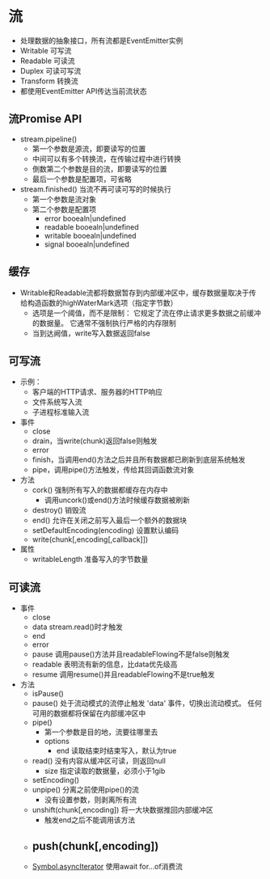 # 流
- 处理数据的抽象接口，所有流都是EventEmitter实例
- Writable 可写流
- Readable 可读流
- Duplex   可读可写流
- Transform 转换流
- 都使用EventEmitter API传达当前流状态

## 流Promise API
- stream.pipeline()
  - 第一个参数是源流，即要读写的位置
  - 中间可以有多个转换流，在传输过程中进行转换
  - 倒数第二个参数是目的流，即要读写的位置
  - 最后一个参数是配置项，可省略
- stream.finished() 当流不再可读可写的时候执行
  - 第一个参数是流对象
  - 第二个参数是配置项
    - error booealn|undefined
    - readable  booealn|undefined
    - writable  booealn|undefined
    - signal    booealn|undefined

## 缓存
- Writable和Readable流都将数据暂存到内部缓冲区中，缓存数据量取决于传给构造函数的highWaterMark选项（指定字节数）
  - 选项是一个阈值，而不是限制： 它规定了流在停止请求更多数据之前缓冲的数据量。 它通常不强制执行严格的内存限制
  - 当到达阙值，write写入数据返回false

## 可写流
- 示例：
  - 客户端的HTTP请求、服务器的HTTP响应
  - 文件系统写入流
  - 子进程标准输入流
- 事件
  - close
  - drain，当write(chunk)返回false则触发
  - error
  - finish，当调用end()方法之后并且所有数据都已刷新到底层系统触发
  - pipe，调用pipe()方法触发，传给其回调函数流对象
- 方法
  - cork()  强制所有写入的数据都缓存在内存中
    - 调用uncork()或end()方法时候缓存数据被刷新
  - destroy()   销毁流
  - end()   允许在关闭之前写入最后一个额外的数据块
  - setDefaultEncoding(encoding)    设置默认编码
  - write(chunk[,encoding[,callback]])
- 属性
  - writableLength 准备写入的字节数量

## 可读流
- 事件
  - close
  - data  stream.read()时才触发
  - end
  - error
  - pause 调用pause()方法并且readableFlowing不是false则触发
  - readable  表明流有新的信息，比data优先级高
  - resume  调用resume()并且readableFlowing不是true触发
- 方法
  - isPause()
  - pause() 处于流动模式的流停止触发 'data' 事件，切换出流动模式。 任何可用的数据都将保留在内部缓冲区中
  - pipe()  
    - 第一个参数是目的地，流要往哪里去
    - options
      - end 读取结束时结束写入，默认为true
  - read()  没有内容从缓冲区可读，则返回null
    - size  指定读取的数据量，必须小于1gib
  - setEncoding()
  - unpipe()  分离之前使用pipe()的流
    - 没有设置参数，则剥离所有流
  - unshift(chunk[,encoding]) 将一大块数据推回内部缓冲区
    - 触发end之后不能调用该方法
  - push(chunk[,encoding])
    - 
  - [Symbol.asyncIterator]()  使用await for...of消费流 